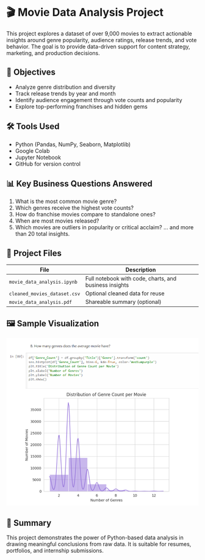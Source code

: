 # 🎬 Movie Data Analysis Project

This project explores a dataset of over 9,000 movies to extract actionable insights around genre popularity, audience ratings, release trends, and vote behavior. The goal is to provide data-driven support for content strategy, marketing, and production decisions.

## 📌 Objectives

- Analyze genre distribution and diversity
- Track release trends by year and month
- Identify audience engagement through vote counts and popularity
- Explore top-performing franchises and hidden gems

## 🛠 Tools Used

- Python (Pandas, NumPy, Seaborn, Matplotlib)
- Google Colab
- Jupyter Notebook
- GitHub for version control

## 📊 Key Business Questions Answered

1. What is the most common movie genre?
2. Which genres receive the highest vote counts?
3. How do franchise movies compare to standalone ones?
4. When are most movies released?
5. Which movies are outliers in popularity or critical acclaim?
... and more than 20 total insights.

## 📁 Project Files

| File | Description |
|------|-------------|
| `movie_data_analysis.ipynb` | Full notebook with code, charts, and business insights |
| `cleaned_movies_dataset.csv` | Optional cleaned data for reuse |
| `movie_data_analysis.pdf` | Shareable summary (optional) |

## 🖼 Sample Visualization

![Genre Distribution](sample_image.png)

## 📌 Summary

This project demonstrates the power of Python-based data analysis in drawing meaningful conclusions from raw data. It is suitable for resumes, portfolios, and internship submissions.
